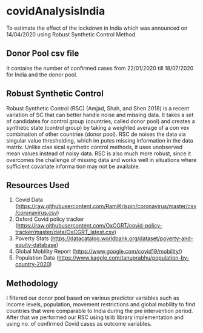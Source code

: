 # covidAnalysisIndia

To estimate the effect of the lockdown in India which was announced on 14/04/2020 using Robust Synthetic Control Method. 

## Donor Pool csv file

It contains the number of confirmed cases from 22/01/2020 till 18/07/2020 for India and the donor pool.

## Robust Synthetic Control 

Robust Synthetic Control (RSC) (Amjad, Shah, and Shen
2018) is a recent variation of SC that can better handle noise
and missing data. It takes a set of candidates for control
group (countries, called donor pool) and creates a synthetic
state (control group) by taking a weighted average of a con
vex combination of other countries (donor pool). RSC de
noises the data via singular value thresholding, which im
putes missing information in the data matrix. Unlike clas
sical synthetic control methods, it uses unobserved mean
values instead of noisy data. RSC is also much more robust, since it overcomes the challenge of missing data and
works well in situations where sufficient covariate informa
tion may not be available. 

## Resources Used 

1. Covid Data (https://raw.githubusercontent.com/RamiKrispin/coronavirus/master/csv/coronavirus.csv)
2. Oxford Covid policy tracker (https://raw.githubusercontent.com/OxCGRT/covid-policy-tracker/master/data/OxCGRT_latest.csv)
3. Poverty Stats (https://datacatalog.worldbank.org/dataset/poverty-and-equity-database)
4. Global Mobility Report (https://www.google.com/covid19/mobility/)
5. Population Data (https://www.kaggle.com/tanuprabhu/population-by-country-2020)


## Methodology

I filtered our donor pool based on various predictor variables such as income levels, population, movement restrictions and global mobility to find countries that were comparable to India during the pre intervention period.
After that we performed our RSC using tslib library implementation and using no. of confirmed Covid cases as outcome variables.


